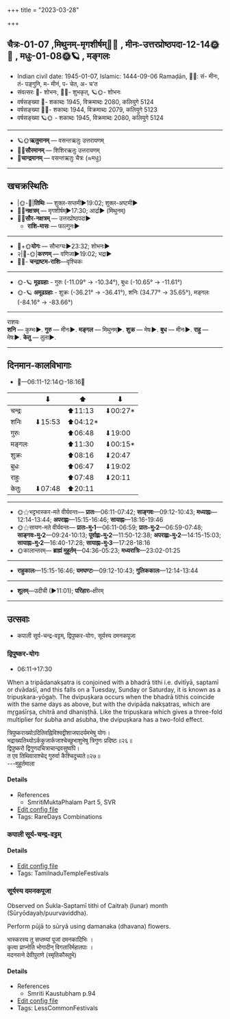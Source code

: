+++
title = "2023-03-28"

+++
## चैत्रः-01-07  ,मिथुनम्-मृगशीर्षम्🌛🌌  ,  मीनः-उत्तरप्रोष्ठपदा-12-14🌞🌌  ,  मधुः-01-08🌞🪐  , मङ्गलः
- Indian civil date: 1945-01-07, Islamic: 1444-09-06 Ramaḍān, 🌌🌞: सं- मीनः, तं- पङ्गुनि, म- मीनं, प- चेत, अ- च’त
- संवत्सरः 🌛- शोभनः, 🌌🌞- शुभकृत्, 🪐🌞- शोभनः
- वर्षसङ्ख्या 🌛- शकाब्दः 1945, विक्रमाब्दः 2080, कलियुगे 5124
- वर्षसङ्ख्या 🌌🌞- शकाब्दः 1944, विक्रमाब्दः 2079, कलियुगे 5123
- वर्षसङ्ख्या 🪐🌞 - शकाब्दः 1945, विक्रमाब्दः 2080, कलियुगे 5124
___________________
- 🪐🌞**ऋतुमानम्** — वसन्तऋतुः उत्तरायणम्
- 🌌🌞**सौरमानम्** — शिशिरऋतुः उत्तरायणम्
- 🌛**चान्द्रमानम्** — वसन्तऋतुः चैत्रः (≈मधुः)
___________________


## खचक्रस्थितिः
- |🌞-🌛|**तिथिः** — शुक्ल-सप्तमी►19:02; शुक्ल-अष्टमी►  
- 🌌🌛**नक्षत्रम्** — मृगशीर्षम्►17:30; आर्द्रा► (मिथुनम्)  
- 🌌🌞**सौर-नक्षत्रम्** — उत्तरप्रोष्ठपदा►  
  - **राशि-मासः** — फाल्गुनः► 
___________________
- 🌛+🌞**योगः** — सौभाग्यः►23:32; शोभनः►  
- २|🌛-🌞|**करणम्** — वणिजा►19:02; भद्रा►  
- 🌌🌛- **चन्द्राष्टम-राशिः**—वृश्चिकः  
___________________
- 🌞-🪐 **मूढग्रहाः** - गुरुः (-11.09° → -10.34°), बुधः (-10.65° → -11.61°)
- 🌞-🪐 **अमूढग्रहाः** - शुक्रः (-36.21° → -36.41°), शनिः (34.77° → 35.65°), मङ्गलः (-84.16° → -83.66°)
___________________
राशयः  
**शनि** — कुम्भः►. **गुरु** — मीनः►. **मङ्गल** — मिथुनम्►. **शुक्र** — मेषः►. **बुध** — मीनः►. **राहु** — मेषः►. **केतु** — तुला►. 
___________________


## दिनमान-कालविभागाः
- 🌅—06:11-12:14🌞-18:16🌇  

|      |⬇     |⬆     |⬇     |
|------|-----|-----|------|
|चन्द्रः|     |⬆11:13 |⬇00:27*|
|शनिः   |⬇15:53 |⬆04:12*|     |
|गुरुः  |     |⬆06:48 |⬇19:00 |
|मङ्गलः |     |⬆11:30 |⬇00:15*|
|शुक्रः |     |⬆08:16 |⬇20:47 |
|बुधः   |     |⬆06:47 |⬇19:02 |
|राहुः  |     |⬆07:48 |⬇20:11 |
|केतुः  |⬇07:48 |⬆20:11 |     |
___________________
- 🌞⚝भट्टभास्कर-मते वीर्यवन्तः— **प्रातः**—06:11-07:42; **साङ्गवः**—09:12-10:43; **मध्याह्नः**—12:14-13:44; **अपराह्णः**—15:15-16:46; **सायाह्नः**—18:16-19:46  
- 🌞⚝सायण-मते वीर्यवन्तः— **प्रातः-मु॰1**—06:11-06:59; **प्रातः-मु॰2**—06:59-07:48; **साङ्गवः-मु॰2**—09:24-10:13; **पूर्वाह्णः-मु॰2**—11:50-12:38; **अपराह्णः-मु॰2**—14:15-15:03; **सायाह्नः-मु॰2**—16:40-17:28; **सायाह्नः-मु॰3**—17:28-18:16  
- 🌞कालान्तरम्— **ब्राह्मं मुहूर्तम्**—04:36-05:23; **मध्यरात्रिः**—23:02-01:25  
___________________
- **राहुकालः**—15:15-16:46; **यमघण्टः**—09:12-10:43; **गुलिककालः**—12:14-13:44  
___________________
- **शूलम्**—उदीची (►11:01); **परिहारः**–क्षीरम्  
___________________

## उत्सवाः
- कपाली सूर्य-चन्द्र-वट्टम्, द्विपुष्कर-योगः, सूर्यस्य दमनकपूजा
### द्विपुष्कर-योगः
- 06:11→17:30



When a tripādanakṣatra is conjoined with a bhadrā tithi i.e. dvitīyā, saptamī or dvādaśī, and this falls on a Tuesday, Sunday or Saturday, it is known as a tripuṣkara-yōgaḥ. The dvipuṣkara occurs when the bhadrā tithis coincide with the same days as above, but with the dvipāda nakṣatras, which are mr̥gaśīrṣa, chitrā and dhaniṣṭhā. Like the tripuṣkara which gives a three-fold multiplier for śubha and aśubha, the dvipuṣkara has a two-fold effect.

त्रिपुष्कराख्योऽदितिवह्निविश्वद्वीशाजपादर्यमभेषु योगः।  
भद्राख्यतिथ्योऽर्ककुजार्कजाश्चेच्छुभाशुभेषु त्रिगुणः प्रदिष्टः॥२६॥  
द्विपुष्करो द्विगुणदचित्राचान्द्रवसुष्वपि।   
त एव तिथिवाराश्चेद् गुरुर्वा कैश्चिदुच्यते॥२७॥  
---मुहूर्तमाला



#### Details
- References
  - SmritiMuktaPhalam Part 5, SVR
- [Edit config file](https://github.com/jyotisham/adyatithi/blob/master/time_focus/misc_combinations/description_only/dvipuSkara-yOgaH~2.toml)
- Tags: RareDays Combinations


### कपाली सूर्य-चन्द्र-वट्टम्





#### Details
- [Edit config file](https://github.com/jyotisham/adyatithi/blob/master/temples/Tamil/relative_event/kar2pagAmbAL%E2%80%93kapAlIzvarar_tirukkalyANam/offset__-8/kapAlI_sUrya~candra~vaTTam.toml)
- Tags: TamilnaduTempleFestivals


### सूर्यस्य दमनकपूजा

Observed on Śukla-Saptamī tithi of Caitraḥ (lunar) month (Sūryōdayaḥ/puurvaviddha). 

Perform pūjā to sūryā using damanaka (dhavana) flowers.

भास्करस्य तु सप्तम्यां पूजां दमनकादिभिः ।  
कृत्वा प्राप्नोति भोगादीन् विगतारिर्महातपाः ।  
मदनरत्ने देवीपुराणे (स्मृतिकौस्तुभे)



#### Details
- References
  - Smriti Kaustubham p.94
- [Edit config file](https://github.com/jyotisham/adyatithi/blob/master/devatA/graha/lunar_month/tithi/01/07/sUryasya~damanakapUjA.toml)
- Tags: LessCommonFestivals


